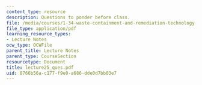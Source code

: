 ```yaml
---
content_type: resource
description: Questions to ponder before class.
file: /media/courses/1-34-waste-containment-and-remediation-technology-spring-2004/8766b56ac177f9e0a686dde0d7bb03e7_lecture25_ques.pdf
file_type: application/pdf
learning_resource_types:
- Lecture Notes
ocw_type: OCWFile
parent_title: Lecture Notes
parent_type: CourseSection
resourcetype: Document
title: lecture25_ques.pdf
uid: 8766b56a-c177-f9e0-a686-dde0d7bb03e7
---
```

